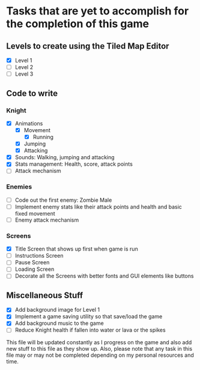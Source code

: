 # Tasks that are yet to accomplish for the completion of this game

## Levels to create using the Tiled Map Editor

- [x] Level 1
- [ ] Level 2
- [ ] Level 3

## Code to write

### Knight

- [x] Animations
  - [x] Movement
    - [x] Running
  - [x] Jumping
  - [x] Attacking
- [x] Sounds: Walking, jumping and attacking
- [x] Stats management: Health, score, attack points
- [ ] Attack mechanism

### Enemies

- [ ] Code out the first enemy: Zombie Male
- [ ] Implement enemy stats like their attack points and health and basic fixed movement
- [ ] Enemy attack mechanism

### Screens

- [x] Title Screen that shows up first when game is run
- [ ] Instructions Screen
- [ ] Pause Screen
- [ ] Loading Screen
- [ ] Decorate all the Screens with better fonts and GUI elements like buttons

## Miscellaneous Stuff

- [x] Add background image for Level 1
- [x] Implement a game saving utility so that save/load the game
- [x] Add background music to the game
- [ ] Reduce Knight health if fallen into water or lava or the spikes

This file will be updated constantly as I progress on the game and also add new stuff to this file as they show up. Also, please note that any task in this file may or may not be completed depending on my personal resources and time.
